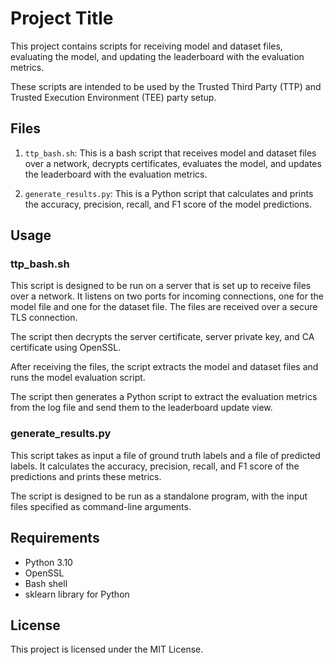 # Project Title

This project contains scripts for receiving model and dataset files, evaluating the model, and updating the leaderboard with the evaluation metrics. 

These scripts are intended to be used by the Trusted Third Party (TTP) and Trusted Execution Environment (TEE) party setup.

## Files

1. `ttp_bash.sh`: This is a bash script that receives model and dataset files over a network, decrypts certificates, evaluates the model, and updates the leaderboard with the evaluation metrics.

2. `generate_results.py`: This is a Python script that calculates and prints the accuracy, precision, recall, and F1 score of the model predictions.

## Usage

### ttp_bash.sh

This script is designed to be run on a server that is set up to receive files over a network. It listens on two ports for incoming connections, one for the model file and one for the dataset file. The files are received over a secure TLS connection.

The script then decrypts the server certificate, server private key, and CA certificate using OpenSSL.

After receiving the files, the script extracts the model and dataset files and runs the model evaluation script.

The script then generates a Python script to extract the evaluation metrics from the log file and send them to the leaderboard update view.

### generate_results.py

This script takes as input a file of ground truth labels and a file of predicted labels. It calculates the accuracy, precision, recall, and F1 score of the predictions and prints these metrics.

The script is designed to be run as a standalone program, with the input files specified as command-line arguments.

## Requirements

- Python 3.10
- OpenSSL
- Bash shell
- sklearn library for Python

## License

This project is licensed under the MIT License.